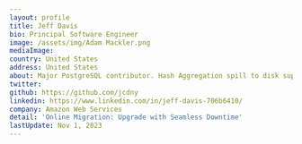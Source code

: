 ```yaml
---
layout: profile
title: Jeff Davis
bio: Principal Software Engineer 
image: /assets/img/Adam Mackler.png
mediaImage: 
country: United States
address: United States
about: Major PostgreSQL contributor. Hash Aggregation spill to disk support, Exclusion constraints, range types, checksums, reviews
twitter: 
github: https://github.com/jcdny
linkedin: https://www.linkedin.com/in/jeff-davis-706b6410/
company: Amazon Web Services
detail: 'Online Migration: Upgrade with Seamless Downtime'
lastUpdate: Nov 1, 2023
---
```

